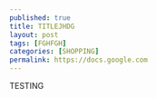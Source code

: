 ```yaml
---
published: true
title: TITLEJHDG
layout: post
tags: [FGHFGH]
categories: [SHOPPING]
permalink: https://docs.google.com
---
```

TESTING